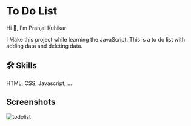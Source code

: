 
# To Do List

Hi 👋, I'm Pranjal Kuhikar

I Make this project while learning the JavaScript. This is a to do list with adding data and deleting data.
## 🛠 Skills
HTML, CSS, Javascript, ...


## Screenshots

![todolist](https://github.com/pranjalkuhikar/My_Stuff/assets/99873964/81180152-9820-4f54-9a01-cb92c709c311)


